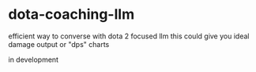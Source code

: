# dota-coaching-llm
efficient way to converse with dota 2 focused llm
this could give you ideal damage output or "dps" charts

in development
